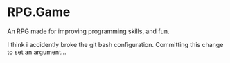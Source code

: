 # RPG.Game

An RPG made for improving programming skills, and fun.

I think i accidently broke the git bash configuration.
Committing this change to set an argument...

